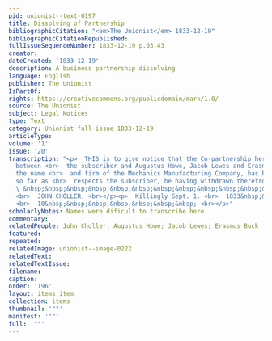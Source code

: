 ```yaml
---
pid: unionist--text-0197
title: Dissolving of Partnership
bibliographicCitation: "<em>The Unionist</em> 1833-12-19"
bibliographicCitationRepublished: 
fullIssueSequenceNumber: 1833-12-19 p.03.43
creator: 
dateCreated: '1833-12-19'
description: A business partnership dissolving
language: English
publisher: The Unionist
IsPartOf: 
rights: https://creativecommons.org/publicdomain/mark/1.0/
source: The Unionist
subject: Legal Notices
type: Text
category: Unionist full issue 1833-12-19
articleType: 
volume: '1'
issue: '20'
transcription: "<p>  THIS is to give notice that the Co-partnership heretofore subsisting
  between <br>  the subscriber and Augustus Howe, Jacob Lewes and Erasmus Buck under
  the name <br>  and firm of the Mechanics Manufacturing Company, has been dissolved
  so far as <br>  respects the subscriber, he having withdrawn therefrom <br></p><p>
  \ &nbsp;&nbsp;&nbsp;&nbsp;&nbsp;&nbsp;&nbsp;&nbsp;&nbsp;&nbsp;&nbsp;&nbsp;&nbsp;&nbsp;&nbsp;&nbsp;&nbsp;&nbsp;&nbsp;&nbsp;&nbsp;&nbsp;&nbsp;&nbsp;&nbsp;&nbsp;&nbsp;&nbsp;&nbsp;&nbsp;&nbsp;&nbsp;&nbsp;&nbsp;&nbsp;
  <br>  JOHN CHOLLER. <br></p><p>  Killingly Sept. 1. <br>  1833&nbsp;&nbsp;&nbsp;&nbsp;&nbsp;&nbsp;&nbsp;&nbsp;&nbsp;&nbsp;&nbsp;&nbsp;&nbsp;&nbsp;&nbsp;&nbsp;&nbsp;&nbsp;&nbsp;&nbsp;&nbsp;&nbsp;&nbsp;&nbsp;
  <br>  10&nbsp;&nbsp;&nbsp;&nbsp;&nbsp;&nbsp;&nbsp; <br></p>"
scholarlyNotes: Names were dificult to transcribe here
commentary: 
relatedPeople: John Choller; Augustus Howe; Jacob Lewes; Erasmus Buck
featured: 
repeated: 
relatedImage: unionist--image-0222
relatedText: 
relatedTextIssue: 
filename: 
caption: 
order: '196'
layout: items_item
collection: items
thumbnail: '""'
manifest: '""'
full: '""'
---
```

